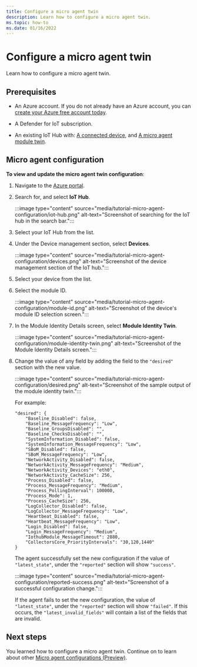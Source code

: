 ```yaml
---
title: Configure a micro agent twin
description: Learn how to configure a micro agent twin.
ms.topic: how-to
ms.date: 01/16/2022
---
```


# Configure a micro agent twin

Learn how to configure a micro agent twin.

## Prerequisites

- An Azure account. If you do not already have an Azure account, you can [create your Azure free account today](https://azure.microsoft.com/free/).

- A Defender for IoT subscription.

- An existing IoT Hub with: [A connected device](tutorial-standalone-agent-binary-installation.md), and [A micro agent module twin](tutorial-create-micro-agent-module-twin.md).

## Micro agent configuration

**To view and update the micro agent twin configuration**:

1. Navigate to the [Azure portal](https://portal.azure.com).

1. Search for, and select **IoT Hub**.

    :::image type="content" source="media/tutorial-micro-agent-configuration/iot-hub.png" alt-text="Screenshot of searching for the IoT hub in the search bar.":::

1. Select your IoT Hub from the list.

1. Under the Device management section, select **Devices**.

    :::image type="content" source="media/tutorial-micro-agent-configuration/devices.png" alt-text="Screenshot of the device management section of the IoT hub.":::

1. Select your device from the list.

1. Select the module ID.

    :::image type="content" source="media/tutorial-micro-agent-configuration/module-id.png" alt-text="Screenshot of the device's module ID selection screen.":::

1. In the Module Identity Details screen, select **Module Identity Twin**.

    :::image type="content" source="media/tutorial-micro-agent-configuration/module-identity-twin.png" alt-text="Screenshot of the Module Identity Details screen.":::

1. Change the value of any field by adding the field to the `"desired"` section with the new value.

    :::image type="content" source="media/tutorial-micro-agent-configuration/desired.png" alt-text="Screenshot of the sample output of the module identity twin.":::

    For example:

    ```
    "desired": {
        "Baseline_Disabled": false,
        "Baseline_MessageFrequency": "Low",
        "Baseline_GroupsDisabled": "",
        "Baseline_ChecksDisabled": "",
        "SystemInformation_Disabled": false,
        "SystemInformation_MessageFrequency": "Low",
        "SBoM_Disabled": false,
        "SBoM_MessageFrequency": "Low",
        "NetworkActivity_Disabled": false,
        "NetworkActivity_MessageFrequency": "Medium",
        "NetworkActivity_Devices": "eth0",
        "NetworkActivity_CacheSize": 256,
        "Process_Disabled": false,
        "Process_MessageFrequency": "Medium",
        "Process_PollingInterval": 100000,
        "Process_Mode": 1,
        "Process_CacheSize": 256,
        "LogCollector_Disabled": false,
        "LogCollector_MessageFrequency": "Low",
        "Heartbeat_Disabled": false,
        "Heartbeat_MessageFrequency": "Low",
        "Login_Disabled": false,
        "Login_MessageFrequency": "Medium",
        "IothubModule_MessageTimeout": 2880,
        "CollectorsCore_PriorityIntervals": "30,120,1440"
    }
    ```

    The agent successfully set the new configuration if the value of `"latest_state"`, under the `"reported"` section will show `"success"`.

    :::image type="content" source="media/tutorial-micro-agent-configuration/reported-success.png" alt-text="Screenshot of a successful configuration change.":::

    If the agent fails to set the new configuration, the value of `"latest_state"`, under the `"reported"` section will show `"failed"`. If this occurs, the `"latest_invalid_fields"` will contain a list of the fields that are invalid.

## Next steps

You learned how to configure a micro agent twin. Continue on to learn about other [Micro agent configurations (Preview)](concept-micro-agent-configuration.md).
